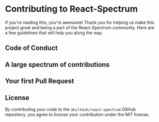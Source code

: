 # Contributing to React-Spectrum

If you're reading this, you're awesome! Thank you for helping us make this project great and being a part of the React-Spectrum community. Here are a few guidelines that will help you along the way.

## Code of Conduct



## A large spectrum of contributions



## Your first Pull Request



## License

By contributing your code to the `akiltech/react-spectrum` GitHub repository, you agree to license your contribution under the MIT license.